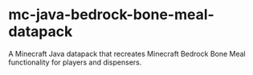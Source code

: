 # mc-java-bedrock-bone-meal-datapack
A Minecraft Java datapack that recreates Minecraft Bedrock Bone Meal functionality for players and dispensers.
